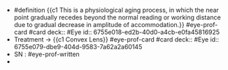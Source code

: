 - #definition {{c1 This is a physiological aging process, in which the near point gradually recedes beyond the normal reading or working distance due to gradual decrease in amplitude of accommodation.}} #eye-prof-card #card
  deck:: #Eye
  id:: 6755e018-ed2b-40d0-a4cb-e0fa45816925
- Treatment -> {{c1 Convex Lens}} #eye-prof-card #card
  deck:: #Eye
  id:: 6755e079-dbe9-404d-9583-7a62a2a60145
- SN : #eye-prof-written
-